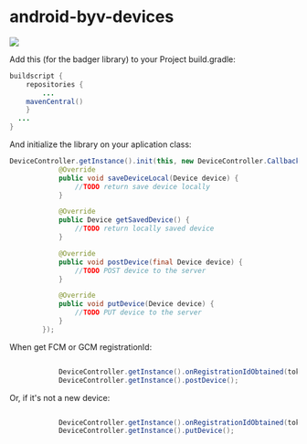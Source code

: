 # android-byv-devices

[![](https://jitpack.io/v/byvapps/android-byv-devices.svg)](https://jitpack.io/#byvapps/android-byv-devices)

Add this (for the badger library) to your Project build.gradle:

```java
buildscript {
	repositories {
		...
    mavenCentral()
	}
  ...
}
```

And initialize the library on your aplication class:

```java
DeviceController.getInstance().init(this, new DeviceController.Callbacks() {
			@Override
			public void saveDeviceLocal(Device device) {
				//TODO return save device locally
			}

			@Override
			public Device getSavedDevice() {
				//TODO return locally saved device
			}

			@Override
			public void postDevice(final Device device) {
				//TODO POST device to the server
			}

			@Override
			public void putDevice(Device device) {
				//TODO PUT device to the server
			}
		});
```

When get FCM or GCM registrationId:

```java

			DeviceController.getInstance().onRegistrationIdObtained(token);
			DeviceController.getInstance().postDevice();
```

Or, if it's not a new device:

```java

			DeviceController.getInstance().onRegistrationIdObtained(token);
			DeviceController.getInstance().putDevice();
```
